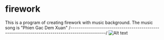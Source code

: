 # firework
This is a program of creating firework with music background. The music song is "Phien Gac Dem Xuan"
/*------------------------------------------------------------------------------------------------*/
![Alt text](https://cloud.githubusercontent.com/assets/11772613/22362078/99096ef8-e492-11e6-87c9-7d221463f81a.png "Firework screenshot")
